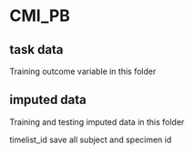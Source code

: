 # CMI_PB

## task data 
Training outcome variable in this folder

## imputed data
Training and testing imputed data in this folder

timelist_id save all subject and specimen id


